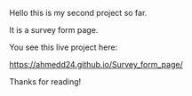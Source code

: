 Hello this is my second project so far.

It is a survey form page.

You see this live project here:

 https://ahmedd24.github.io/Survey_form_page/

 Thanks for reading!
